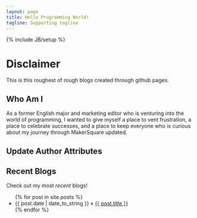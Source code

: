 ```yaml
---
layout: page
title: Hello Programming World!
tagline: Supporting tagline
---
```

{% include JB/setup %}

# Disclaimer

This is this roughest of rough blogs created through github pages.

## Who Am I

As a former English major and marketing editor who is venturing into the world of programming, I wanted to give myself a place to vent frustration, a place to celebrate successes, and a place to keep everyone who is curious about my journey through MakerSquare updated.

## Update Author Attributes


## Recent Blogs

Check out my most <em>recent</em> blogs!

<ul class="posts">
  {% for post in site.posts %}
    <li><span>{{ post.date | date_to_string }}</span> &raquo; <a href="{{ BASE_PATH }}{{ post.url }}">{{ post.title }}</a></li>
  {% endfor %}
</ul>




